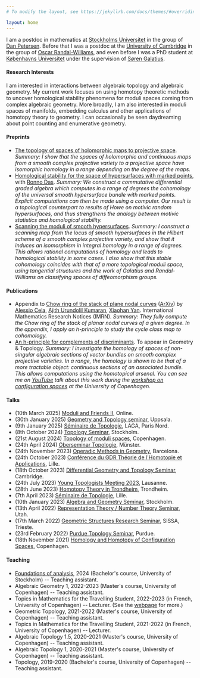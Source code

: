 ```yaml
---
# To modify the layout, see https://jekyllrb.com/docs/themes/#overriding-theme-defaults

layout: home
---
```


I am a postdoc in mathematics at [Stockholms Universitet](https://www.su.se/department-of-mathematics/) in the group of [Dan Petersen](https://sites.google.com/site/danpetersenmath/). Before that I was a postdoc at the [University of Cambridge](https://www.dpmms.cam.ac.uk/) in the group of [Oscar Randal-Williams](https://www.dpmms.cam.ac.uk/~or257/), and even before I was a PhD student at [Københavns Universitet](https://geotop.math.ku.dk/) under the supervision of [Søren Galatius](https://sorengalatius.com/).

#### **Research Interests**
I am interested in interactions between algebraic topology and algebraic geometry. My current work focuses on using homotopy theoretic methods to uncover homological stability phenomena for moduli spaces coming from complex algebraic geometry. More broadly, I am also interested in moduli spaces of manifolds, embedding calculus and other applications of homotopy theory to geometry. I can occasionally be seen daydreaming about point counting and enumerative geometry.
 

#### **Preprints**

* [The topology of spaces of holomorphic maps to projective space](https://arxiv.org/abs/2402.05500). *Summary: I show that the spaces of holomorphic and continuous maps from a smooth complex projective variety to a projective space have isomorphic homology in a range depending on the degree of the maps.*
* [Homological stability for the space of hypersurfaces with marked points](https://arxiv.org/abs/2312.03355), with [Ronno Das](https://ronnod.as/). *Summary: We construct a commutative differential graded algebra which computes in a range of degrees the cohomology of the universal smooth hypersurface bundle with marked points. Explicit computations can then be made using a computer. Our result is a topological counterpart to results of Howe on motivic random hypersurfaces, and thus strengthens the analogy between motivic statistics and homological stability.*
* [Scanning the moduli of smooth hypersurfaces](https://arxiv.org/abs/2311.07560). *Summary: I construct a scanning map from the locus of smooth hypersurfaces in the Hilbert scheme of a smooth complex projective variety, and show that it induces an isomorphism in integral homology in a range of degrees. This allows rational computations of homology and leads to homological stability in some cases. I also show that this stable cohomology coincides with that of a more topological moduli space, using tangential structures and the work of Galatius and Randal-Williams on classifying spaces of diffeomorphism groups.*


#### **Publications**

* Appendix to [Chow ring of the stack of plane nodal curves](https://academic.oup.com/imrn/article/2025/6/rnaf048/8068110) ([ArXiv](https://arxiv.org/abs/2405.11943)) by [Alessio Cela](https://people.math.ethz.ch/~alcela/), [Ajith Urundolil Kumaran](https://sites.google.com/view/ajithukumaran/home), [Xiaohan Yan](https://math.berkeley.edu/~xiaohan/). International Mathematics Research Notices (IMRN).  *Summary: They fully compute the Chow ring of the stack of planar nodal curves of a given degree. In the appendix, I apply an h-principle to study the cycle class map to cohomology.*
* [An h-principle for complements of discriminants](https://arxiv.org/abs/2112.00326). To appear in Geometry & Topology. *Summary: I investigate the homology of spaces of non-singular algebraic sections of vector bundles on smooth complex projective varieties. In a range, the homology is shown to be that of a more tractable object: continuous sections of an associated bundle. This allows computations using the homotopical arsenal. You can see me on [YouTube](https://www.youtube.com/watch?v=y-IGGlVkj0k) talk about this work during the [workshop on configuration spaces](https://www.math.ku.dk/english/calendar/events/hhcs/) at the University of Copenhagen.*


#### **Talks**

* (10th March 2025) [Moduli and Friends II](https://mdp.ac/pce2023/seminar.html), Online.
* (30th January 2025) [Geometry and Topology seminar](https://www.uu.se/en/department/mathematics/research/geometry-and-physics/seminar-series-in-geometry-and-topology-), Uppsala.
* (9th January 2025) [Séminaire de Topologie](https://www.math.univ-paris13.fr/), LAGA, Paris Nord.
* (8th October 2024) [Topology Seminar](https://www.math-stockholm.se/en/kalender/alexis-aumonier-topology-of-spaces-of-holomorphic-maps-to-projective-space-1.1359144), Stockholm.
* (21st August 2024) [Topology of moduli spaces](https://www.math.ku.dk/english/calendar/events/topology-of-moduli-spaces/), Copenhagen.
* (24th April 2024) [Oberseminar Topologie](https://www.uni-muenster.de/Topologie/en/researchseminars/ostoposs24.html), Münster.
* (24th November 2023) [Operadic Methods in Geometry](https://geoffroy.horel.org/OMG.html), Barcelona.
* (24th October 2023) [Conférence du GDR Théorie de l'Homotopie et Applications](https://indico.math.cnrs.fr/event/9770/page/702-programme-scientifique), Lille.
* (18th October 2023) [Differential Geometry and Topology Seminar](http://talks.cam.ac.uk/talk/index/207082), Cambridge.
* (24th July 2023) [Young Topologists Meeting 2023](https://ytm2023.epfl.ch/), Lausanne.
* (28th June 2023) [Homotopy Theory in Trondheim](https://folk.ntnu.no/runegha/htpyintrd.html), Trondheim.
* (7th April 2023) [Séminaire de Topologie](https://math.univ-lille.fr/detail-event/tba-alexis-aumonier), Lille.
* (10th January 2023) [Algebra and Geometry Seminar](https://www.math-stockholm.se/en/kalender/alexis-aumonier-moduli-of-embedded-hypersurfaces-1.1217940?date=2023-01-10&orgdate=2023-01-08&length=1&orglength=0), Stockholm.
* (13th April 2022) [Representation Theory / Number Theory Seminar](https://www.math.utah.edu/~bakic/seminar.html), Utah.
* (17th March 2022) [Geometric Structures Research Seminar](https://sites.google.com/view/geometric-structures/), SISSA, Trieste.
* (23rd February 2022) [Purdue Topology Seminar](https://sites.google.com/view/purduetopologyseminar/home), Purdue.
* (18th November 2021) [Homology and Homotopy of Configuration Spaces](https://www.math.ku.dk/english/calendar/events/hhcs/), Copenhagen.


#### **Teaching**

* [Foundations of analysis](https://www.su.se/english/search-courses-and-programmes/mm5021-1.412879?semester=HT24&eventcode=48138), 2024 (Bachelor's course, University of Stockholm) -- Teaching assistant.
* Algebraic Geometry 1, 2022-2023 (Master's course, University of Copenhagen) -- Teaching assistant. 
* Topics in Mathematics for the Travelling Student, 2022-2023 (in French, University of Copenhagen) -- Lecturer. (See the [webpage](https://www.math.ku.dk/uddannelser/for-the-traveling-student/) for more.)
* Geometric Topology, 2021-2022 (Master's course, University of Copenhagen) -- Teaching assistant.
* Topics in Mathematics for the Travelling Student, 2021-2022 (in French, University of Copenhagen) -- Lecturer.
* Algebraic Topology 1.5, 2020-2021 (Master's course, University of Copenhagen) -- Teaching assistant.  
* Algebraic Topology 1, 2020-2021 (Master's course, University of Copenhagen) -- Teaching assistant.  
* Topology, 2019-2020 (Bachelor's course, University of Copenhagen) -- Teaching assistant.  
